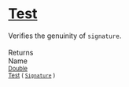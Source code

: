 # [Test](./Verifier-100664119.md)

Verifies the genuinity of `signature`.
<br><br>
Returns<img width=542/>Name
<br>
<sub>[Double](https://docs.microsoft.com/en-us/dotnet/api/System.Double)</sub><img width=500/><sub>[Test](./Verifier-100664119.md) ( [`Signature`](./../../Signature.md) )</sub><br>


